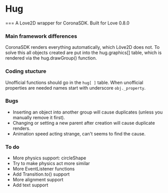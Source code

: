 # Hug
===
A Love2D wrapper for CoronaSDK.
Built for Love 0.8.0


### Main framework differences
CoronaSDK renders everything automatically, which Löve2D does not. To solve this
all objects created are put into the hug.graphics[] table, which is rendered via
the hug.drawGroup() function.


### Coding stucture
Unofficial functions should go in the `hug[ ]` table.
When unofficial properties are needed names start with underscore `obj._property`.


### Bugs
* Inserting an object into another group will cause duplicates (unless you manually remove it first).
* Changing or setting a new parent after creation will cause duplicate renders.
* Animation speed acting strange, can't seems to find the cause.


### To do
* More physics support: circleShape
* Try to make physics act more similar
* More EventListener functions
* Add Transition.to() support
* More alignment support
* Add text support

